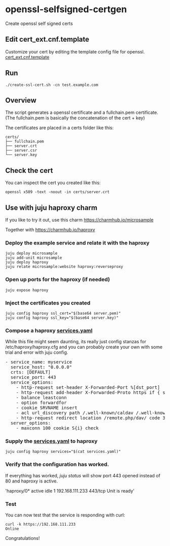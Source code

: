# openssl-selfsigned-certgen
Create openssl self signed certs


## Edit cert_ext.cnf.template
Customize your cert by editing the template config file for openssl. [cert_ext.cnf.template](cert_ext.cnf.template)

## Run
    ./create-ssl-cert.sh -cn test.example.com

## Overview
The script generates a openssl certificate and a fullchain.pem certificate. (The fullchain.pem is basically the concatenation of the cert + key)

The certificates are placed in a certs folder like this:

    certs/
    ├── fullchain.pem
    ├── server.crt
    ├── server.csr
    └── server.key

## Check the cert

You can inspect the cert you created like this:

    openssl x509 -text -noout -in certs/server.crt 

## Use with juju haproxy charm
If you like to try it out, use this charm https://charmhub.io/microsample

Together with https://charmhub.io/haproxy

### Deploy the example service and relate it with the haproxy

    juju deploy microsample
    juju add-unit microsample
    juju deploy haproxy
    juju relate microsample:website haproxy:reverseproxy

### Open up ports for the haproxy (if needed)
    juju expose haproxy

### Inject the certificates you created
    juju config haproxy ssl_cert="$(base64 server.pem)"
    juju config haproxy ssl_key="$(base64 server.key)"

### Compose a haproxy [services.yaml](services.yaml)
While this file might seem daunting, its really just config stanzas for /etc/haproxy/haproxy.cfg and you can probably create your own with some trial and error with juju config.
<pre>
- service_name: myservice
  service_host: "0.0.0.0"
  crts: [DEFAULT]
  service_port: 443
  service_options: 
    - http-request set-header X-Forwarded-Port %[dst_port]
    - http-request add-header X-Forwarded-Proto https if { ssl_fc }
    - balance leastconn
    - option forwardfor
    - cookie SRVNAME insert
    - acl url_discovery path /.well-known/caldav /.well-known/carddav
    - http-request redirect location /remote.php/dav/ code 301 if url_discovery
  server_options: 
    - maxconn 100 cookie S{i} check
</pre>

### Supply the [services.yaml](services.yaml) to haproxy
    juju config haproxy services="$(cat services.yaml)"

### Verify that the configuration has worked.
If everything has worked, *juju status* will show port 443 opened instead of 80 and haproxy is active.

'haproxy/0*  active    idle   1        192.168.111.233  443/tcp   Unit is ready'

### Test
You can now test that the service is responding with curl:

    curl -k https://192.168.111.233
    Online

Congratulations!
